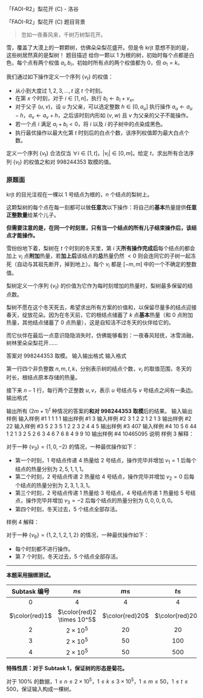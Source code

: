 



「FAOI-R2」梨花开 (C) - 洛谷














「FAOI-R2」梨花开 (C)
题目背景
> 忽如一夜春风来，千树万树梨花开。

雪，覆盖了大漠上的一颗颗树，仿佛朵朵梨花盛开。但是令 krjt 意想不到的是，这些树居然真的是梨树！
题目描述
给你一颗以 $1$ 为根的树，初始时每个点都是白色，每个点有两个权值 $a_i,b_i$，初始时所有点的两个权值都为 $0$，但 $a_1=k$。

我们通过如下操作定义一个序列 $\{v_t\}$ 的权值：
- 从小到大度过 $1,2,3,\dots,t$ 这 $t$ 个时刻。
- 在第 $x$ 个时刻，对于 $i\in[1,n]$，执行 $b_i\gets b_i+v_x$。
- 对于父子 $(u,v)$，设 $u$ 为父亲，可以选定整数 $h\in[0,a_u]$ 执行操作 $a_u\gets a_u-h$，$a_v\gets a_v+h$，之后该时刻内形如 $(v,w)$ 且 $v$ 为父亲的父子不能操作。
- 若一个点 $i$ 满足 $a_i+b_i<0$，将 $i$ 以及 $i$ 的子树中的点染成黑色。
- 执行最优操作以最大化第 $t$ 时刻后的白点个数，该序列权值即为最大白点个数。

定义一个序列 $\{v_t\}$ 合法仅当 $\forall i\in[1,t]$，$\lvert v_i\rvert\in[0,m]$。给定 $t$，求出所有合法序列 $\{v_t\}$ 的权值之和对 $998244353$ 取模的值。

### 原题面

krjt 的目光注视在一棵以 $1$ 号结点为根的，$n$ 个结点的梨树上。

这颗梨树的每个点在每一刻都可以做**任意次**以下操作：将自己的**基本**热量提供**任意正整数量**给某个儿子。

**但需要注意的是，在同一个时刻里，只有当一个结点的所有儿子结束操作后，该结点才能操作。**

雪纷纷地下着，梨树在 $t$ 个时刻的冬天里，第 $i$ 天**所有操作完成后**每个结点的都会加上 $v_i$ 点**附加**热量，若**加上后**该结点的**总**热量仍然 $<0$ 则会连同它的子树一起冻死（自动与其祖先断开，掉到地上）。每个 $v_i$ 都是 $[-m,m]$ 中的一个不确定的整数值。

梨树定义一个序列 $\{v_t\}$ 的价值为它作为每时刻增加的热量时，梨树最多保留的结点数。

梨树不愿在这个冬天死去，希望求出所有方案的价值和，以保留尽量多的结点迎接春天，绽放花朵。因为在冬天前，它的根结点储蓄了 $k$ 点**基本**热量（和 $0$ 点附加热量，其他结点储蓄了 $0$ 点热量），这是自知活不过冬天的伙伴给它的。

而它伙伴在最后一点意识隐隐消失时，仿佛能够看到：一夜春风轻抚，冰雪消融，树林里朵朵梨花开……

答案对 $998244353$ 取模。
输入输出格式
输入格式

第一行四个非负整数 $n,m,t,k$，分别表示树的结点个数，$v_i$ 的取值范围，冬天的时长，根结点原本存储的热量。

接下来 $n-1$ 行，每行两个正整数 $u,v$，表示 $u$ 号结点与 $v$ 号结点之间有一条边。
输出格式

输出所有 $(2m+1)^{t}$ 种情况的答案的**和对 $998244353$ 取模**后的结果。
输入输出样例
输入样例 #1
1 1 1 1
输出样例 #1
3
输入样例 #2
3 1 2 2
1 2
1 3
输出样例 #2
22
输入样例 #3
5 2 3 5
1 2
2 3
2 4
4 5
输出样例 #3
407
输入样例 #4
10 5 6 44
1 2
1 3
2 5
2 6
3 4
6 7
6 8
4 9
9 10
输出样例 #4
10465095
说明
样例 $3$ 解释：

对于一种 $\{v_3\}=\{1,0,-2\}$ 的情况，一种最优操作如下：
- 第一个时刻，$1$ 号结点传递 $4$ 热量给 $2$ 号结点，操作完毕并增加 $v_1=1$ 后每个结点的热量分别为 $2,5,1,1,1$。
- 第二个时刻，$2$ 号结点传递 $2$ 热量给 $4$ 号结点，操作完毕并增加 $v_2=0$ 后每个结点的热量分别为 $2,3,1,3,1$。
- 第三个时刻，$2$ 号结点传递 $1$ 热量给 $3$ 号结点，$4$ 号结点传递 $1$ 热量给 $5$ 号结点，操作完毕并增加 $v_3=-2$ 后每个结点的热量分别为 $0,0,0,0,0$。
- 第四个时刻，冬天过去，$5$ 个结点全部存活。

样例 $4$ 解释：

对于一种 $\{v_{6}\}=\{1,2,1,2,1,2\}$ 的情况，一种最优操作如下：
- 每个时刻都不进行操作。
- 第 $7$ 个时刻，冬天过去，$5$ 个结点全部存活。

------------

**本题采用捆绑测试。**

| Subtask 编号 | $n \le$ | $m \le$ | $t \le$ | $k \le$ | 分值 |
| :----------: | :----------: | :----------: | :----------: | :----------: | :----------: |
| $0$ | $4$ | $4$ | $4$ | $40$ | $20$ |
| $\color{red}1$ | $\color{red}2 \times 10^5$ | $\color{red}20$ | $\color{red}20$ | $\color{red}1 \times 10^5$ | $\color{red}10$ |
| $2$ | $2 \times 10^5$ | $20$ | $20$ | $3 \times 10^5$ | $20$ |
| $3$ | $2 \times 10^5$ | $50$ | $100$ | $3 \times 10^5$ | $10$ |
| $4$ | $2 \times 10^5$ | $50$ | $500$ | $3 \times 10^5$ | $40$ |

**特殊性质：对于 Subtask 1，保证树的形态是菊花。**

对于 $100\%$ 的数据，$1\leq n\leq 2\times 10^5$，$1\leq k\leq 3\times 10^5$，$1\leq m\leq 50$，$1\leq t\leq 500$，保证输入构成一棵树。






